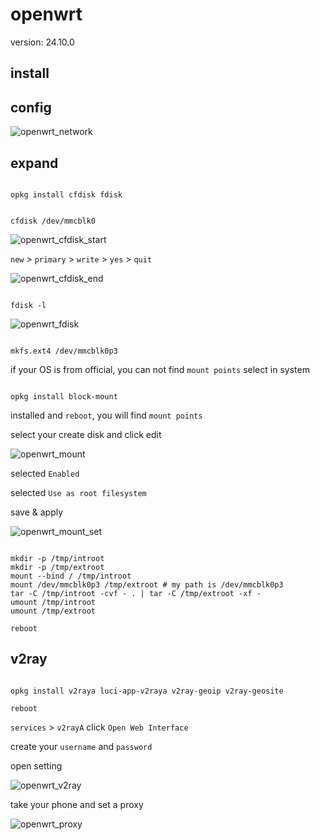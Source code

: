 # openwrt

version: 24.10.0

## install

## config

![openwrt_network](https://img.wangdongdong9264.xyz/openwrt_network.jpg)

## expand

```shell

opkg install cfdisk fdisk

```

```shell

cfdisk /dev/mmcblk0

```

![openwrt_cfdisk_start](https://img.wangdongdong9264.xyz/openwrt_cfdisk_start.png)

`new` > `primary` >  `write` > `yes` > `quit`

![openwrt_cfdisk_end](https://img.wangdongdong9264.xyz/openwrt_cfdisk_end.png)

```shell

fdisk -l

```

![openwrt_fdisk](https://img.wangdongdong9264.xyz/openwrt_fdisk.png)

```shell

mkfs.ext4 /dev/mmcblk0p3

```

if your OS is from official, you can not find `mount points` select in system

```shell

opkg install block-mount

```

installed and `reboot`, you will find `mount points`

select your create disk and click edit

![openwrt_mount](https://img.wangdongdong9264.xyz/openwrt_mount.png)

selected `Enabled`

selected `Use as root filesystem`

save & apply

![openwrt_mount_set](https://img.wangdongdong9264.xyz/openwrt_mount_set.png)

```shell

mkdir -p /tmp/introot
mkdir -p /tmp/extroot
mount --bind / /tmp/introot
mount /dev/mmcblk0p3 /tmp/extroot # my path is /dev/mmcblk0p3
tar -C /tmp/introot -cvf - . | tar -C /tmp/extroot -xf -
umount /tmp/introot
umount /tmp/extroot

```

`reboot`

## v2ray

```shell

opkg install v2raya luci-app-v2raya v2ray-geoip v2ray-geosite

```

`reboot`

`services` > `v2rayA`  click `Open Web Interface`

create your `username` and `password`

open setting

![openwrt_v2ray](https://img.wangdongdong9264.xyz/openwrt_v2ray.png)

take your phone and set a proxy

![openwrt_proxy](https://img.wangdongdong9264.xyz/openwrt_proxy.PNG)
